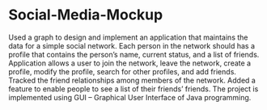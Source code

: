 # Social-Media-Mockup
Used a graph to design and implement an application that maintains the data for a simple social network. 
Each person in the network should has a profile that contains the person’s name, current status, and a list of friends. 
Application allows a user to join the network, leave the network, create a profile, modify the profile, search for other profiles, and add friends. 
Tracked the friend relationships among members of the network. 
Added a feature to enable people to see a list of their friends’ friends.
The project is implemented using GUI – Graphical User Interface of Java programming.


